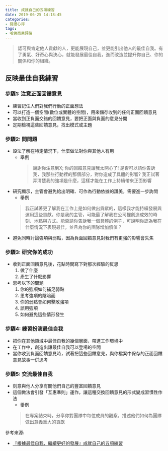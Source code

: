 ```yaml
---
title: 成就自己的五項練習
date: 2019-06-25 14:18:45
categories: 
- 閱讀心得
tags:
- 哈佛商業評論
---
```



> 認可與肯定他人貢獻的人，更能展現自己，並更能引出他人的最佳自我。有了勇氣、好奇心與決心，就能發展最佳自我，進而改造並提升你自己、你的關係和你的組織。

<!--more-->

## 反映最佳自我練習
### 步驟1: 注意正面回饋意見
- 練習記住人們對我們行動的正面想法
- 可以打造一個空間(數位或實體的空間)，用來儲存收到的任何正面回饋意見
- 當收到正負面交錯的回饋意見，要把正面與負面的意見分開
- 定期檢視這些回饋意見，找出模式或主題

### 步驟2: 問問題
- 設法了解在特定情況下，什麼做法對你與其他人有用
  - 舉例
    >謝謝你注意到X; 你的回饋意見讓我太開心了! 是否可以請你告訴我，我那些行動裡的那個部分，對你造成了具體的影響? 我正試著弄清楚我的強項是什麼，這樣才能在工作上持續帶來正面影響
- 研究顯示，主管會避免給出明確、可作為行動依據的讚美，需要進一步詢問
  - 舉例
  > 我正試著更了解我在工作上是如何做出貢獻的，這樣我才能持續發展與運用這些貢獻。你是我的主管，可能最了解我在公司裡創造成效的時刻、地點與方式。能否請你告訴我一個具體的例子，可說明你認為我在什麼情況下表現最佳，並且為你的團隊增加價值？
- 避免同時討論強項與弱點，因為負面回饋意見對我們有更強的影響會失焦

### 步驟3: 研究你的成功
- 收到正面回饋意見後，花點時間寫下對那次經驗的反思
  1. 做了什麼
  2. 產生了什麼影響
- 思考以下的問題
  1. 你的強項如何補足弱點
  2. 思考強項的陰暗面
  3. 你的弱點會如何擊敗強項
  4. 誤用強項
  5. 如何避免這些情形發生

### 步驟4: 練習扮演最佳自我
- 把你在其他領域中最佳自我的幾個層面，帶進工作環境中
- 在工作中，創造出讓最佳自我可以登場的空間
- 當你收到負面回饋意見時，試著把這些回饋意見，與你檔案中保存的正面回饋意見故事一併思考

### 步驟5: 交流最佳自我
- 刻意與他人分享有關他們自己的豐富回饋意見
- 這個做法會引發「互惠準則」運作，讓這種交換回饋意見的形式變成習慣性作法
  - 舉例
  > 在專案結束時，分享你對團隊中每位成員的觀察，描述他們如何為團隊做出意義重大的貢獻


參考來源:
- [『根據最佳自我，繼續更好的發展』成就自己的五項練習](https://www.hbrtaiwan.com/article_content_AR0008966.html)



